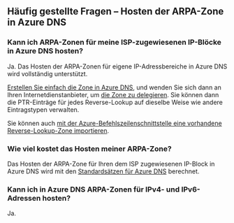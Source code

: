 
## <a name="faq---hosting-your-arpa-zone-in-azure-dns"></a>Häufig gestellte Fragen – Hosten der ARPA-Zone in Azure DNS

### <a name="can-i-host-arpa-zones-for-my-isp-assigned-ip-blocks-on-azure-dns"></a>Kann ich ARPA-Zonen für meine ISP-zugewiesenen IP-Blöcke in Azure DNS hosten?

Ja. Das Hosten der ARPA-Zonen für eigene IP-Adressbereiche in Azure DNS wird vollständig unterstützt.

[Erstellen Sie einfach die Zone in Azure DNS](../articles/dns/dns-getstarted-create-dnszone.md), und wenden Sie sich dann an Ihren Internetdienstanbieter, um [die Zone zu delegieren](../articles/dns/dns-domain-delegation.md).  Sie können dann die PTR-Einträge für jedes Reverse-Lookup auf dieselbe Weise wie andere Eintragstypen verwalten.

Sie können auch [mit der Azure-Befehlszeilenschnittstelle eine vorhandene Reverse-Lookup-Zone importieren](../articles/dns/dns-import-export.md).

### <a name="how-much-does-hosting-my-arpa-zone-cost"></a>Wie viel kostet das Hosten meiner ARPA-Zone?

Das Hosten der ARPA-Zone für Ihren dem ISP zugewiesenen IP-Block in Azure DNS wird mit den [Standardsätzen für Azure DNS](https://azure.microsoft.com/pricing/details/dns/) berechnet.

### <a name="can-i-host-arpa-zones-for-both-ipv4-and-ipv6-addresses-in-azure-dns"></a>Kann ich in Azure DNS ARPA-Zonen für IPv4- und IPv6-Adressen hosten?

Ja.
